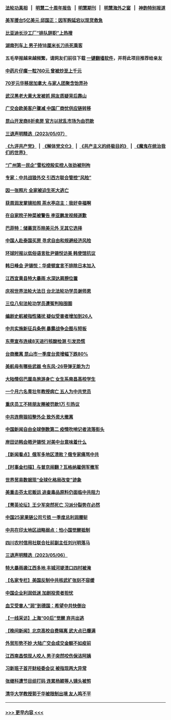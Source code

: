 #### [法轮功真相](https://github.com/gfw-breaker/truth/blob/master/README.md?t=0) &nbsp;&nbsp;|&nbsp;&nbsp; [明慧二十周年报告](https://github.com/gfw-breaker/mh-reports/blob/master/README.md?t=0) &nbsp;&nbsp;|&nbsp;&nbsp;[明慧期刊](https://github.com/gfw-breaker/mh-qikan) &nbsp;&nbsp;|&nbsp;&nbsp; [明慧海外之窗](https://github.com/gfw-breaker/mh-news/blob/master/README.md?t=0) &nbsp;&nbsp;|&nbsp;&nbsp; [神韵特别报道](https://github.com/gfw-breaker/mh-news/blob/master/shenyun.md?t=0)
#### [美军援台5亿美元 邱国正：因军购延宕以现货救急](../pages/nsc413/n13991008.md?t=05082143) 
#### [比亚迪长沙工厂“排队辞职”上热搜](../pages/nsc413/n13991251.md?t=05082143) 
#### [湖南列车上 男子持18厘米长刀杀死乘客](../pages/nsc413/n13991093.md?t=05082143) 
#### 五毛举报越来越频繁，请网友们前往下载 [一键翻墙软件](https://github.com/gfw-breaker/ssr-accounts)，并将此项目推荐给亲友
#### [中药片仔癀一粒760元 曾被炒至上千元](../pages/nsc413/n13990970.md?t=05082143) 
#### [70岁元华移居加拿大 与家人团聚含饴弄孙](../pages/nsc413/n13990666.md?t=05082143) 
#### [武汉黑老大黄大发被抓 网友质疑背后靠山](../pages/nsc413/n13990933.md?t=05082143) 
#### [广交会欧美客户骤减 中国厂商忧供应链转移](../pages/nsc413/n13990739.md?t=05082143) 
#### [昆山开发商8折卖房 官方以扰乱市场为由罚款](../pages/nsc413/n13990807.md?t=05082143) 
#### [三退声明精选（2023/05/07）](../pages/nsc413/n13990832.md?t=05082143) 
#### [《九评共产党》](https://github.com/begood0513/9ping.md/blob/master/README.md) &nbsp;|&nbsp; [《解体党文化》](../../../../jtdwh.md/blob/master/README.md)  &nbsp;|&nbsp; [《共产主义的终极目的》](../../../../gczydzjmd.md/blob/master/README.md) &nbsp;|&nbsp; [《魔鬼在统治我们的世界》](../../../../mgztzwmdsj.md/blob/master/README.md) 
#### [“广州第一民企”雪松控股实控人张劲被刑拘](../pages/nsc413/n13990712.md?t=05082143) 
#### [专家：中共战狼外交 引西方联合管控“风险”](../pages/nsc413/n13988216.md?t=05082143) 
#### [因一张照片 全家被迫生死大逃亡](../pages/nsc413/n13990123.md?t=05082143) 
#### [获周润发掌镜拍照 茶水亭店主：我好幸福啊](../pages/nsc413/n13990638.md?t=05082143) 
#### [在自家院子种菜被警告 李亚鹏发视频道歉](../pages/nsc413/n13990545.md?t=05082143) 
#### [巴菲特：储蓄货币除美元外 无其它选择](../pages/nsc413/n13990524.md?t=05082143) 
#### [中国人赴泰国买房 寻求自由和规避经济风险](../pages/nsc413/n13990631.md?t=05082143) 
#### [环球时报以低俗语言批尹锡悦访美 韩使馆抗议](../pages/nsc413/n13990528.md?t=05082143) 
#### [韩日峰会 尹锡悦：华盛顿宣言不排除日本加入](../pages/nsc413/n13990504.md?t=05082143) 
#### [江西宜黄县特大暴雨 水深达肩膀位置](../pages/nsc413/n13990291.md?t=05082143) 
#### [庆祝世界法轮大法日 台北法轮功学员谢师恩](../pages/nsc413/n13989540.md?t=05082143) 
#### [三位八旬法轮功学员遭冤判陷囹圄](../pages/nsc413/n13988869.md?t=05082143) 
#### [编剧史航被指性骚扰 疑似受害者增加到26人](../pages/nsc413/n13990195.md?t=05082143) 
#### [中共实施新征兵条例 暴露战争企图与短板](../pages/nsc413/n13989809.md?t=05082143) 
#### [东莞宣布连续8天进行核酸检测 引发恐慌](../pages/nsc413/n13989974.md?t=05082143) 
#### [台商撤离 昆山市一季度台资增幅下跌80%](../pages/nsc413/n13990161.md?t=05082143) 
#### [美航母有哪些武器 令东风-26导弹无能为力](../pages/nsc413/n13984834.md?t=05082143) 
#### [大陆情侣巴厘岛旅游身亡 女生系南昌高校学生](../pages/nsc413/n13990115.md?t=05082143) 
#### [一个月六名青壮年教授病亡 五人为中共党员](../pages/nsc413/n13990108.md?t=05082143) 
#### [重庆员工不转朋友圈被罚款1万 引热议](../pages/nsc413/n13990047.md?t=05082143) 
#### [中共连祭狠招整外企 致外资大撤离](../pages/nsc413/n13989810.md?t=05082143) 
#### [中国新闻自由全球倒数第二 疫情吹哨记者流落街头](../pages/nsc413/n13990017.md?t=05082143) 
#### [岸田访韩会晤尹锡悦 对美中台意味着什么](../pages/nsc413/n13989914.md?t=05082143) 
#### [【新闻看点】俄军多地区溃败？俄专家痛骂中共](../pages/nsc413/n13989839.md?t=05082143) 
#### [【时事金扫描】与普京闹翻？瓦格纳雇佣军撤军](../pages/nsc413/n13989796.md?t=05082143) 
#### [世界贸易数据现“全球化格局改变”迹象](../pages/nsc413/n13989803.md?t=05082143) 
#### [美重击芬太尼贩运 追查毒品原料仍面临中共阻力](../pages/nsc413/n13989834.md?t=05082143) 
#### [【菁英论坛】王少军突然死亡 习派分裂势在必然](../pages/nsc413/n13989835.md?t=05082143) 
#### [中国25家果链公司亏损 一季度总利润腰斩](../pages/nsc413/n13989811.md?t=05082143) 
#### [中共在印太地区战略弱点：怕小国觉醒抵制](../pages/nsc413/n13989640.md?t=05082143) 
#### [四川农村信用社联合社前副主任刘兴明落马](../pages/nsc413/n13989739.md?t=05082143) 
#### [三退声明精选（2023/05/06）](../pages/nsc413/n13989766.md?t=05082143) 
#### [特大暴雨袭江西多地 丰城河堤溃口四村被淹](../pages/nsc413/n13989530.md?t=05082143) 
#### [【名家专栏】美国反制中共核武扩张刻不容缓](../pages/nsc413/n13988132.md?t=05082143) 
#### [中国企业利润低迷 加剧投资者担忧](../pages/nsc413/n13989693.md?t=05082143) 
#### [血艾受害人“润”到德国：希望中共快倒台](../pages/nsc413/n13989323.md?t=05082143) 
#### [【一线采访】上海“00后”觉醒 弃共出逃](../pages/nsc413/n13989474.md?t=05082143) 
#### [【晚间新闻】北京高校自费隔离 武大点已爆满](../pages/nsc413/n13989521.md?t=05082143) 
#### [外贸形势不妙 大陆广交会成交金额不如疫前](../pages/nsc413/n13989343.md?t=05082143) 
#### [江西南昌惊现人咬人 男子突然咬伤保洁阿姨](../pages/nsc413/n13989284.md?t=05082143) 
#### [习新班子首开财经委会议 被指现两大异常](../pages/nsc413/n13989261.md?t=05082143) 
#### [张继科遭节目组打码 连累杨颖等人镜头被剪](../pages/nsc413/n13989214.md?t=05082143) 
#### [清华大学教授郭于华被限制出境 友人鸣不平](../pages/nsc413/n13989250.md?t=05082143) 

----
#### [ >>> 更早内容 <<< ](../indexes/nsc413-earlier.md)
